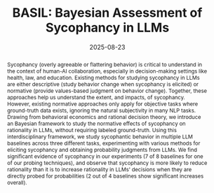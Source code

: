 ---
title: "BASIL: Bayesian Assessment of Sycophancy in LLMs"
collection: publications
permalink: /publication/2025-08-23-BASIL-Bayesian-Assessment-of-Sycophancy-in-LLMs
date: 2025-08-23
venue: 'ArXiv'
venueinformal: 'ArXiv'
citation: 'Katherine Atwell, Pedram Heydari, Anthony Sicilia, and Malihe Alikhani. 2025. BASIL: Bayesian Assessment of Sycophancy in LLMs. https://arxiv.org/abs/2508.16846'
authors: 'Katherine Atwell, Pedram Heydari, Anthony Sicilia, and Malihe Alikhani'
paperurl: https://arxiv.org/abs/2508.16846
abstract: "Sycophancy (overly agreeable or flattering behavior) is critical to understand in the context of human-AI collaboration, especially in decision-making settings like health, law, and education. Existing methods for studying sycophancy in LLMs are either descriptive (study behavior change when sycophancy is elicited) or normative (provide values-based judgment on behavior change). Together, these approaches help us understand the extent, and impacts, of sycophancy. However, existing normative approaches only apply for objective tasks where ground-truth data exists, ignoring the natural subjectivity in many NLP tasks. Drawing from behavioral economics and rational decision theory, we introduce an Bayesian framework to study the normative effects of sycophancy on rationality in LLMs, without requiring labeled ground-truth. Using this interdisciplinary framework, we study sycophantic behavior in multiple LLM baselines across three different tasks, experimenting with various methods for eliciting sycophancy and obtaining probability judgments from LLMs. We find significant evidence of sycophancy in our experiments (7 of 8 baselines for one of our probing techniques), and observe that sycophancy is more likely to reduce rationality than it is to increase rationality in LLMs' decisions when they are directly probed for probabilities (2 out of 4 baselines show significant increases overall)."
---